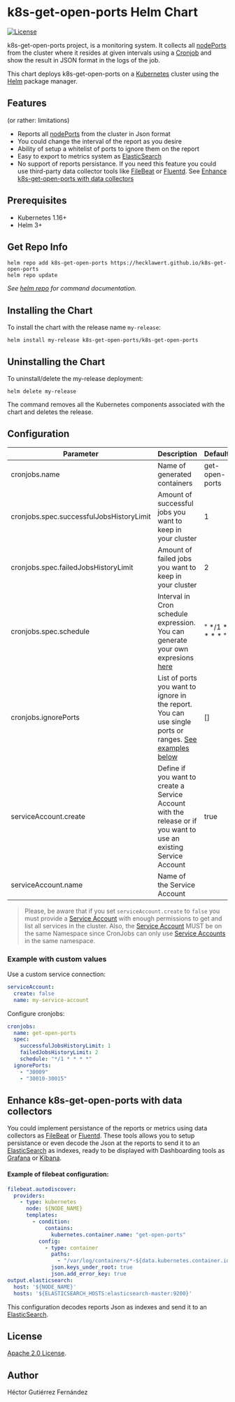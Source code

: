 # k8s-get-open-ports Helm Chart
[![License](https://img.shields.io/badge/License-Apache%202.0-blue.svg)](https://opensource.org/licenses/Apache-2.0)

k8s-get-open-ports project, is a monitoring system. It collects all [nodePorts](https://kubernetes.io/docs/concepts/services-networking/service/#type-nodeport) from the cluster where it resides at given intervals using a [Cronjob](https://kubernetes.io/docs/concepts/workloads/controllers/cron-jobs/) and show the result in JSON format in the logs of the job.

This chart deploys k8s-get-open-ports on a [Kubernetes](http://kubernetes.io) cluster using the [Helm](https://helm.sh) package manager.

## Features
(or rather: limitations)

- Reports all [nodePorts](https://kubernetes.io/docs/concepts/services-networking/service/#type-nodeport) from the cluster in Json format
- You could change the interval of the report as you desire
- Ability of setup a whitelist of ports to ignore them on the report
- Easy to export to metrics system as [ElasticSearch](https://www.elastic.co/es/what-is/elasticsearch)
- No support of reports persistance. If you need this feature you could use third-party data collector tools like [FileBeat](https://www.elastic.co/es/beats/filebeat) or [Fluentd](https://www.fluentd.org/). See [Enhance k8s-get-open-ports with data collectors](#enhance-k8s-get-open-ports-with-data-collectors) 

## Prerequisites

- Kubernetes 1.16+
- Helm 3+

## Get Repo Info

```console
helm repo add k8s-get-open-ports https://hecklawert.github.io/k8s-get-open-ports
helm repo update
```

_See [helm repo](https://helm.sh/docs/helm/helm_repo/) for command documentation._

## Installing the Chart

To install the chart with the release name `my-release`:

```console
helm install my-release k8s-get-open-ports/k8s-get-open-ports
```

## Uninstalling the Chart

To uninstall/delete the my-release deployment:

```console
helm delete my-release
```

The command removes all the Kubernetes components associated with the chart and deletes the release.

## Configuration

| Parameter                                | Description                                                                                                | Default         |
|------------------------------------------|------------------------------------------------------------------------------------------------------------|-----------------|
| cronjobs.name                            | Name of generated containers                                                                               | get-open-ports  |
| cronjobs.spec.successfulJobsHistoryLimit | Amount of successful jobs you want to keep in your cluster                                                 | 1               |
| cronjobs.spec.failedJobsHistoryLimit     | Amount of failed jobs you want to keep in your cluster                                                     | 2               |
| cronjobs.spec.schedule                   | Interval in Cron schedule expression. You can generate your own expresions [here](https://crontab.guru/)   | " */1 * * * * " |
| cronjobs.ignorePorts                     | List of ports you want to ignore in the report. You can use single ports or ranges. [See examples below](#example-with-custom-values)      | []              |
| serviceAccount.create                    | Define if you want to create a Service Account with the release or if you want to use an existing Service Account | true            |
| serviceAccount.name                      | Name of the Service Account                                                                                |                 |

> Please, be aware that if you set `serviceAccount.create` to `false` you must provide a [Service Account](https://kubernetes.io/docs/reference/access-authn-authz/service-accounts-admin/) with enough permissions to get and list all services in the cluster. Also, the [Service Account](https://kubernetes.io/docs/reference/access-authn-authz/service-accounts-admin/) MUST be on the same Namespace since CronJobs can only use [Service Accounts](https://kubernetes.io/docs/reference/access-authn-authz/service-accounts-admin/) in the same namespace.

### Example with custom values

Use a custom service connection:
```yaml
serviceAccount: 
  create: false
  name: my-service-account
```

Configure cronjobs:
```yaml
cronjobs:
  name: get-open-ports
  spec:
    successfulJobsHistoryLimit: 1
    failedJobsHistoryLimit: 2
    schedule: "*/1 * * * *"
  ignorePorts:
    - "30009"
    - "30010-30015"
```

## Enhance k8s-get-open-ports with data collectors

You could implement persistance of the reports or metrics using data collectors as [FileBeat](https://www.elastic.co/es/beats/filebeat) or [Fluentd](https://www.fluentd.org/). These tools allows you to setup persistance or even decode the Json at the reports to send it to an [ElasticSearch](https://www.elastic.co/es/what-is/elasticsearch) as indexes, ready to be displayed with Dashboarding tools as [Grafana](https://grafana.com/) or [Kibana](https://www.elastic.co/es/kibana/).

#### Example of filebeat configuration:
```yaml
filebeat.autodiscover:
  providers:
    - type: kubernetes
      node: ${NODE_NAME}
      templates:
        - condition:
            contains:
              kubernetes.container.name: "get-open-ports"
          config:
            - type: container
              paths:
                - "/var/log/containers/*-${data.kubernetes.container.id}.log"
              json.keys_under_root: true
              json.add_error_key: true
output.elasticsearch:
  host: '${NODE_NAME}'
  hosts: '${ELASTICSEARCH_HOSTS:elasticsearch-master:9200}'
```
This configuration decodes reports Json as indexes and send it to an [ElasticSearch](https://www.elastic.co/es/what-is/elasticsearch).

## License

<!-- Keep full URL links to repo files because this README syncs from main to gh-pages.  -->
[Apache 2.0 License](https://github.com/hecklawert/k8s-get-open-ports/blob/main/LICENSE).

## Author

Héctor Gutiérrez Fernández
